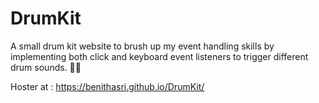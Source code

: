 # DrumKit
A small drum kit website to brush up my event handling skills by implementing both click and keyboard event listeners to trigger different drum sounds. 🚀🥁

Hoster at : https://benithasri.github.io/DrumKit/
